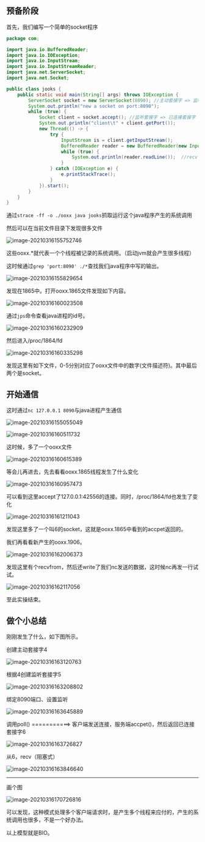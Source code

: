 ## 预备阶段

首先，我们编写一个简单的socket程序

```java
package com;

import java.io.BufferedReader;
import java.io.IOException;
import java.io.InputStream;
import java.io.InputStreamReader;
import java.net.ServerSocket;
import java.net.Socket;

public class jooks {
    public static void main(String[] args) throws IOException {
        ServerSocket socket = new ServerSocket(8090); //主动套接字 => 监听套接字
        System.out.println("new a socket on port:8090");
        while (true) {
            Socket client = socket.accept(); //监听套接字 => 已连接套接字
            System.out.println("client\t" + client.getPort());
            new Thread(() -> {
                try {
                    InputStream is = client.getInputStream();
                    BufferedReader reader = new BufferedReader(new InputStreamReader(is));
                    while (true) {
                        System.out.println(reader.readLine());  //recv
                    }
                } catch (IOException e) {
                    e.printStackTrace();
                }
            }).start();
        }
    }
}
```

通过`strace -ff -o ./ooxx java jooks`抓取运行这个java程序产生的系统调用

然后可以在当前文件目录下发现很多文件

![image-20210316155752746](https://img.jooks.cn/img/20210316155752.png)

这些ooxx.*就代表一个个线程被记录的系统调用。（启动jvm就会产生很多线程）

这时候通过`grep 'port:8090' ./*`查找我们java程序中写的输出。

![image-20210316155829654](https://img.jooks.cn/img/20210316155829.png)

发现在1865中。打开ooxx.1865文件发现如下内容。

![image-20210316160023508](https://img.jooks.cn/img/20210316160023.png)

通过`jps`命令查看java进程的id号。

![image-20210316160232909](https://img.jooks.cn/img/20210316160232.png)

然后进入/proc/1864/fd

![image-20210316160335298](https://img.jooks.cn/img/20210316160335.png)

发现这里有如下文件，0-5分别对应了ooxx文件中的数字(文件描述符)。其中最后两个是socket。

## 开始通信

这时通过`nc 127.0.0.1 8090`与java进程产生通信

![image-20210316155055049](https://img.jooks.cn/img/20210316155055.png)

![image-20210316160511732](https://img.jooks.cn/img/20210316160511.png)

这时候，多了一个ooxx文件

![image-20210316160615389](https://img.jooks.cn/img/20210316160615.png)

等会儿再进去，先去看看ooxx.1865线程发生了什么变化

![image-20210316160957473](https://img.jooks.cn/img/20210316160957.png)

可以看到这里accept了127.0.0.1:42556的连接。同时，/proc/1864/fd也发生了变化

![image-20210316161211043](https://img.jooks.cn/img/20210316161211.png)

发现这里多了一个叫6的socket，这就是ooxx.1865中看到的accpet返回的。

我们再看看新产生的ooxx.1906。

![image-20210316162006373](https://img.jooks.cn/img/20210316162006.png)

发现这里有个recvfrom，然后还write了我们nc发送的数据，这时候nc再发一行试试。

![image-20210316162117056](https://img.jooks.cn/img/20210316162117.png)

至此实操结束。

## 做个小总结

刚刚发生了什么，如下图所示。

创建主动套接字4

![image-20210316163120763](https://img.jooks.cn/img/20210316163120.png)

根据4创建监听套接字5

![image-20210316163208802](https://img.jooks.cn/img/20210316163208.png)

绑定8090端口、设置监听

![image-20210316163645889](https://img.jooks.cn/img/20210316163645.png)

调用poll() ===========>  客户端发送连接，服务端accpet()，然后返回已连接套接字6

![image-20210316163726827](https://img.jooks.cn/img/20210316163726.png)

从6，recv（阻塞式）

![image-20210316163846640](https://img.jooks.cn/img/20210316163846.png)

---

画个图

![image-20210316170726816](https://img.jooks.cn/img/20210316170726.png)

可以发现，这种模式处理多个客户端请求时，是产生多个线程来应付的，产生的系统调用也很多，不是一个好办法。

以上模型就是BIO。